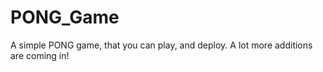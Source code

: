 # PONG_Game
A simple PONG game, that you can play, and deploy. A lot more additions are coming in! 

